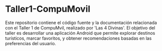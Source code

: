 # Taller1-CompuMovil
Este repositorio contiene el código fuente y la documentación relacionada con el Taller 1 de CompuMvil, realizado por 'Las 4 Divinas'. El objetivo del taller es desarrollar una aplicación Android que permite explorar destinos turísticos, marcar favoritos, y obtener recomendaciones basadas en las preferencias del usuario.

<a href="https://www.youtube.com/watch?v=knkjC5oK66g"></a>
